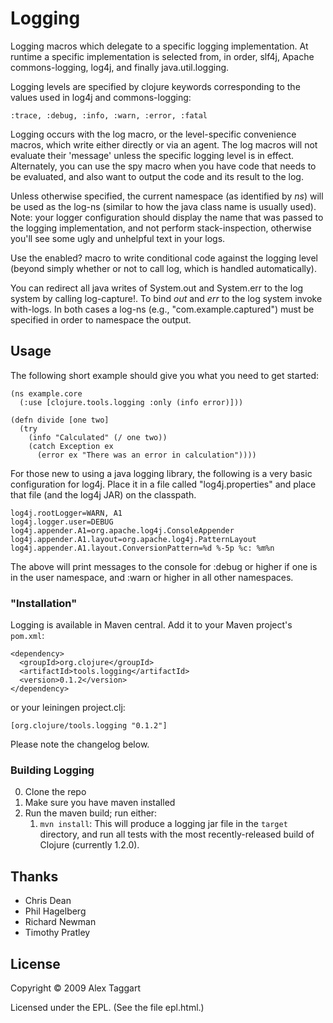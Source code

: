 # Logging

Logging macros which delegate to a specific logging implementation. At runtime a specific implementation is selected from, in order, slf4j, Apache commons-logging, log4j, and finally java.util.logging.

Logging levels are specified by clojure keywords corresponding to the values used in log4j and commons-logging:

    :trace, :debug, :info, :warn, :error, :fatal

Logging occurs with the log macro, or the level-specific convenience macros, which write either directly or via an agent.  The log macros will not evaluate their 'message' unless the specific logging level is in effect. Alternately, you can use the spy macro when you have code that needs to be evaluated, and also want to output the code and its result to the log.

Unless otherwise specified, the current namespace (as identified by *ns*) will be used as the log-ns (similar to how the java class name is usually used).  Note: your logger configuration should display the name that was passed to the logging implementation, and not perform stack-inspection, otherwise you'll see some ugly and unhelpful text in your logs.

Use the enabled? macro to write conditional code against the logging level (beyond simply whether or not to call log, which is handled automatically).

You can redirect all java writes of System.out and System.err to the log system by calling log-capture!.  To bind *out* and *err* to the log system invoke with-logs.  In both cases a log-ns (e.g., \"com.example.captured\") must be specified in order to namespace the output.

## Usage

The following short example should give you what you need to get started:

    (ns example.core
      (:use [clojure.tools.logging :only (info error)]))

    (defn divide [one two]
      (try
        (info "Calculated" (/ one two))
        (catch Exception ex
          (error ex "There was an error in calculation"))))

For those new to using a java logging library, the following is a very basic configuration for log4j. Place it in a file called \"log4j.properties\" and place that file (and the log4j JAR) on the classpath.

    log4j.rootLogger=WARN, A1
    log4j.logger.user=DEBUG
    log4j.appender.A1=org.apache.log4j.ConsoleAppender
    log4j.appender.A1.layout=org.apache.log4j.PatternLayout
    log4j.appender.A1.layout.ConversionPattern=%d %-5p %c: %m%n

The above will print messages to the console for :debug or higher if one is in the user namespace, and :warn or higher in all other namespaces.

### "Installation"

Logging is available in Maven central.  Add it to your Maven project's `pom.xml`:

    <dependency>
      <groupId>org.clojure</groupId>
      <artifactId>tools.logging</artifactId>
      <version>0.1.2</version>
    </dependency>

or your leiningen project.clj:

    [org.clojure/tools.logging "0.1.2"]

Please note the changelog below.

### Building Logging

0. Clone the repo
1. Make sure you have maven installed
2. Run the maven build; run either:
    1. `mvn install`: This will produce a logging jar file in the `target`
directory, and run all tests with the most recently-released build
of Clojure (currently 1.2.0).

## Thanks

* Chris Dean
* Phil Hagelberg
* Richard Newman
* Timothy Pratley

## License

Copyright © 2009 Alex Taggart

Licensed under the EPL. (See the file epl.html.)
